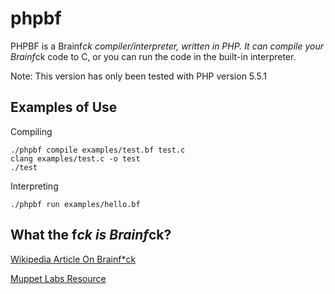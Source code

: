 phpbf
=====

PHPBF is a Brainf*ck compiler/interpreter, written in PHP.
It can compile your Brainf*ck code to C, or you can run the code in the built-in interpreter.

Note: This version has only been tested with PHP version 5.5.1

Examples of Use
---------------

Compiling
```
./phpbf compile examples/test.bf test.c
clang examples/test.c -o test
./test
```

Interpreting
```
./phpbf run examples/hello.bf
```

What the f*ck is Brainf*ck?
---------------------------
[Wikipedia Article On Brainf*ck](http://en.wikipedia.org/wiki/Brainf*ck)

[Muppet Labs Resource](http://www.muppetlabs.com/~breadbox/bf/)
